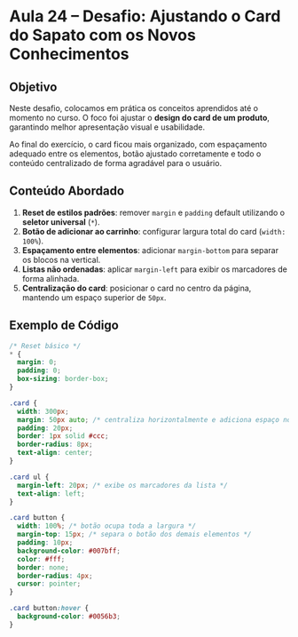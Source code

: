 # Aula 24 – Desafio: Ajustando o Card do Sapato com os Novos Conhecimentos

## Objetivo

Neste desafio, colocamos em prática os conceitos aprendidos até o momento no curso. O foco foi ajustar o **design do card de um produto**, garantindo melhor apresentação visual e usabilidade.

Ao final do exercício, o card ficou mais organizado, com espaçamento adequado entre os elementos, botão ajustado corretamente e todo o conteúdo centralizado de forma agradável para o usuário.

## Conteúdo Abordado

1. **Reset de estilos padrões**: remover `margin` e `padding` default utilizando o **seletor universal** (`*`).
2. **Botão de adicionar ao carrinho**: configurar largura total do card (`width: 100%`).
3. **Espaçamento entre elementos**: adicionar `margin-bottom` para separar os blocos na vertical.
4. **Listas não ordenadas**: aplicar `margin-left` para exibir os marcadores de forma alinhada.
5. **Centralização do card**: posicionar o card no centro da página, mantendo um espaço superior de `50px`.

## Exemplo de Código

```css
/* Reset básico */
* {
  margin: 0;
  padding: 0;
  box-sizing: border-box;
}

.card {
  width: 300px;
  margin: 50px auto; /* centraliza horizontalmente e adiciona espaço no topo */
  padding: 20px;
  border: 1px solid #ccc;
  border-radius: 8px;
  text-align: center;
}

.card ul {
  margin-left: 20px; /* exibe os marcadores da lista */
  text-align: left;
}

.card button {
  width: 100%; /* botão ocupa toda a largura */
  margin-top: 15px; /* separa o botão dos demais elementos */
  padding: 10px;
  background-color: #007bff;
  color: #fff;
  border: none;
  border-radius: 4px;
  cursor: pointer;
}

.card button:hover {
  background-color: #0056b3;
}
```
